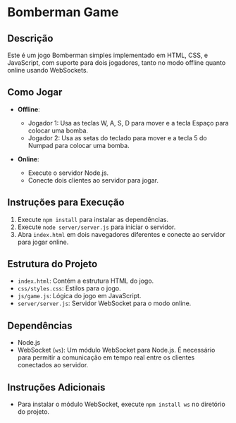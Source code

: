 
# Bomberman Game

## Descrição

Este é um jogo Bomberman simples implementado em HTML, CSS, e JavaScript, com suporte para dois jogadores, tanto no modo offline quanto online usando WebSockets.

## Como Jogar

- **Offline**: 
  - Jogador 1: Usa as teclas W, A, S, D para mover e a tecla Espaço para colocar uma bomba.
  - Jogador 2: Usa as setas do teclado para mover e a tecla 5 do Numpad para colocar uma bomba.

- **Online**: 
  - Execute o servidor Node.js.
  - Conecte dois clientes ao servidor para jogar.

## Instruções para Execução

1. Execute `npm install` para instalar as dependências.
2. Execute `node server/server.js` para iniciar o servidor.
3. Abra `index.html` em dois navegadores diferentes e conecte ao servidor para jogar online.

## Estrutura do Projeto

- `index.html`: Contém a estrutura HTML do jogo.
- `css/styles.css`: Estilos para o jogo.
- `js/game.js`: Lógica do jogo em JavaScript.
- `server/server.js`: Servidor WebSocket para o modo online.

## Dependências

- Node.js
- WebSocket (`ws`): Um módulo WebSocket para Node.js. É necessário para permitir a comunicação em tempo real entre os clientes conectados ao servidor.

## Instruções Adicionais

- Para instalar o módulo WebSocket, execute `npm install ws` no diretório do projeto.

